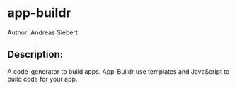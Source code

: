 app-buildr
==========

Author: Andreas Siebert

Description:
------------
A code-generator to build apps. App-Buildr use templates and JavaScript to build code for your app. 